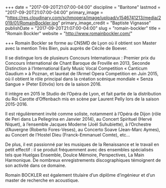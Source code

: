 +++
date = "2017-09-20T21:07:00-04:00"
discipline = "Baritone"
lastmod = "2017-09-20T21:07:00-04:00"
primary_image = "https://res.cloudinary.com/schmopera/image/upload/v1546741213/media/2019/01/RomainBockler.jpg"
primary_image_credit = "Baptiste Vignasse"
publishDate = "2017-09-20T21:07:00-04:00"
slug = "romain-bockler"
title = "Romain Bockler"
website = "http://www.romainbockler.com/"

+++
Romain Bockler se forme au CNSMD de Lyon où il obtient son Master avec la mention Très Bien, puis auprès de Cécile de Boever.
 
Il se distingue lors de plusieurs Concours Internationaux : Premier prix du Concours International de Chant Baroque de Froville en 2013, Seconde Distinction à l’International Early Music Vocal Competition « Canticum Gaudium » à Poznan, et lauréat de l’Armel Opera Competition en Juin 2015, où il obtient le rôle principal dans la création scénique mondiale « Senza Sangue » (Peter Eötvös) lors de la saison 2016.
 
Il intègre en 2015 le Studio de l’Opéra de Lyon, et fait partie de la distribution du Roi Carotte d’Offenbach mis en scène par Laurent Pelly lors de la saison 2015-2016.
 
Il est régulièrement invité comme soliste, notamment à l’Opéra de Dijon (rôle de Peri dans La Pellegrina en Janvier 2014), au Concert Spirituel (Hervé Niquet), à l’ensemble Jacques Moderne (Joël Suhubiette), à l’Orchestre d’Auvergne (Roberto Fores-Veses), au Concerto Soave (Jean-Marc Aymes), au Concert de l’Hostel Dieu (Franck-Emmanuel Comte), etc…
 
De plus, il est passionné par les musiques de la Renaissance et le travail en petit effectif : il se produit fréquemment avec des ensembles spécialisés tels que Huelgas Ensemble, Doulce Mémoire, Perspectives, La Main Harmonique. De nombreux enregistrements discographiques témoignent de son activité dans ce domaine.
 
Romain BOCKLER est également titulaire d’un diplôme d’ingénieur et d’un master de recherche en acoustique.